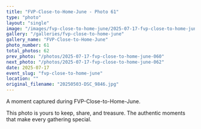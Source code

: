 ```yaml
---
title: "FVP-Close-to-Home-June - Photo 61"
type: "photo"
layout: "single"
image: "/images/fvp-close-to-home-june/2025-07-17-fvp-close-to-home-june-061.jpg"
gallery: "/galleries/fvp-close-to-home-june"
gallery_name: "FVP-Close-to-Home-June"
photo_number: 61
total_photos: 62
prev_photo: "/photos/2025-07-17-fvp-close-to-home-june-060"
next_photo: "/photos/2025-07-17-fvp-close-to-home-june-062"
date: 2025-07-17
event_slug: "fvp-close-to-home-june"
location: ""
original_filename: "20250503-DSC_9846.jpg"
---
```


A moment captured during FVP-Close-to-Home-June.

This photo is yours to keep, share, and treasure. The authentic moments that make every gathering special.